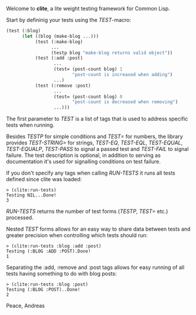 Welcome to **clite**, a lite weight testing framework for Common Lisp.

Start by defininig your tests using the *TEST*-macro:

```lisp
(test (:blog)
      (let ((blog (make-blog ...)))
           (test (:make-blog)
                 ...
                 (testp blog "make-blog returns valid object"))
           (test (:add :post)
                  ...
                  (test= (post-count blog) 1
                         "post-count is increased when adding")
                  ...)
           (test (:remove :post)
                  ...
                  (test= (post-count blog) 0
                         "post-count is decreased when removing")
                  ...)))
```

The first parameter to *TEST* is a list of tags that is used to address specific tests when running.

Besides *TESTP* for simple conditions and *TEST=* for numbers, the library provides *TEST-STRING=* for strings, *TEST-EQ*, *TEST-EQL*, *TEST-EQUAL*, *TEST-EQUALP*, *TEST-PASS* to signal a passed test and *TEST-FAIL* to signal failure. The test description is optional, in addition to serving as documentation it's used for signalling conditions on test failure.

If you don't specify any tags when calling *RUN-TESTS* it runs all tests defined since clite was loaded:

```
> (clite:run-tests)
Testing NIL...Done!
3
```

*RUN-TESTS* returns the number of test forms (*TESTP*, *TEST=* etc.) processed.

Nested *TEST* forms allows for an easy way to share data between tests and greater precision when controlling which tests should run:

```
> (clite:run-tests :blog :add :post)
Testing (:BLOG :ADD :POST).Done!
1
```

Separating the :add, :remove and :post tags allows for easy running of all tests having something to do with blog posts:

```
> (clite:run-tests :blog :post)
Testing (:BLOG :POST)..Done!
2
```

Peace,
Andreas